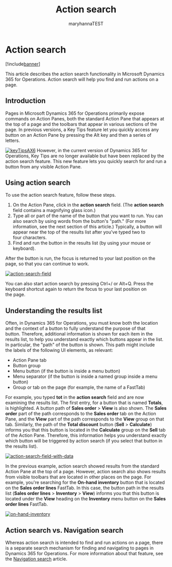 ﻿---
# required metadata

title: Action search
description: This article describes the action search functionality in Microsoft Dynamics 365 for Operations. Action search will help you find and run actions on a page.
author: maryhannaTEST
manager: AnnBe
ms.date: 04/0/2017
ms.topic: article
ms.prod: 
ms.service: Dynamics365Operations
ms.technology: 

# optional metadata

# ms.search.form: 
# ROBOTS: 
audience: Application User
# ms.devlang: 
# ms.reviewer: 71
ms.search.scope: AX 7.0.0, Operations, Core
# ms.tgt_pltfrm: 
ms.custom: 62303
ms.assetid: 62c70de0-fdde-4417-8e08-0583fb095a40
ms.search.region: Global
# ms.search.industry: 
ms.author: jasongre
ms.search.validFrom: 2016-02-28
ms.dyn365.ops.version: AX 7.0.0

---

# Action search

[!include[banner](../includes/banner.md)]


This article describes the action search functionality in Microsoft Dynamics 365 for Operations. Action search will help you find and run actions on a page.

Introduction
------------

Pages in Microsoft Dynamics 365 for Operations primarily expose commands on Action Panes, both the standard Action Pane that appears at the top of a page and the toolbars that appear in various sections of the page. In previous versions, a Key Tips feature let you quickly access any button on an Action Pane by pressing the Alt key and then a series of letters. 

[![keyTipsAX6](./media/keytipsax6.png)](./media/keytipsax6.png) 
However, in the current version of Dynamics 365 for Operations, Key Tips are no longer available but have been replaced by the action search feature. This new feature lets you quickly search for and run a button from any visible Action Pane.

## Using action search
To use the action search feature, follow these steps.

1.  On the Action Pane, click in the **action search** field. (The **action search** field contains a magnifying glass icon.)
2.  Type all or part of the name of the button that you want to run. You can also search by using words from the button's "path." (For more information, see the next section of this article.) Typically, a button will appear near the top of the results list after you've typed two to four characters.
3.  Find and run the button in the results list (by using your mouse or keyboard).

After the button is run, the focus is returned to your last position on the page, so that you can continue to work. 

[![action-search-field](./media/action-search-field.png)](./media/action-search-field.png)

You can also start action search by pressing Ctrl+/ or Alt+Q. Press the keyboard shortcut again to return the focus to your last position on the page.

## Understanding the results list
Often, in Dynamics 365 for Operations, you must know both the location and the context of a button to fully understand the purpose of that button. Therefore, additional information is shown for each item in the results list, to help you understand exactly which buttons appear in the list. In particular, the "path" of the button is shown. This path might include the labels of the following UI elements, as relevant:

-   Action Pane tab
-   Button group
-   Menu button (if the button is inside a menu button)
-   Menu separator (if the button is inside a named group inside a menu button)
-   Group or tab on the page (for example, the name of a FastTab)

For example, you typed **tot** in the **action search** field and are now examining the results list. The first entry, for a button that is named **Totals**, is highlighted. A button path of **Sales order** &gt; **View** is also shown. The **Sales order** part of the path corresponds to the **Sales order** tab on the Action Pane, and the **View** part of the path corresponds to the **View** group on that tab. Similarly, the path of the **Total discount** button (**Sell** &gt; **Calculate**) informs you that this button is located in the **Calculate** group on the **Sell** tab of the Action Pane. Therefore, this information helps you understand exactly which button will be triggered by action search (if you select that button in the results list). 

[![action-search-field-with-data](./media/action-search-field-with-data.png)](./media/action-search-field-with-data.png) 

In the previous example, action search showed results from the standard Action Pane at the top of a page. However, action search also shows results from visible toolbars that are located in other places on the page. For example, you're searching for the **On-hand inventory** button that is located on the **Sales order lines** FastTab. In this case, the button path in the results list (**Sales order lines** &gt; **Inventory** &gt; **View**) informs you that this button is located under the **View** heading on the **Inventory** menu button on the **Sales order lines** FastTab. 

[![on-hand-inventory](./media/on-hand-inventory.png)](./media/on-hand-inventory.png)

## Action search vs. Navigation search
Whereas action search is intended to find and run actions on a page, there is a separate search mechanism for finding and navigating to pages in Dynamics 365 for Operations. For more information about that feature, see the [Navigation search](navigation-search.md) article.



